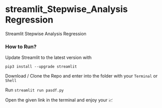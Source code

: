 # streamlit_Stepwise_Analysis Regression
Streamlit Stepwise Analysis Regression


### How to Run?

Update Streamlit to the latest version with 

```
pip3 install --upgrade streamlit
```

Download / Clone the Repo and enter into the folder with your `Terminal` or `Shell`

Run `streamlit run pasdf.py` 

Open the given link in the terminal and enjoy your 📈


